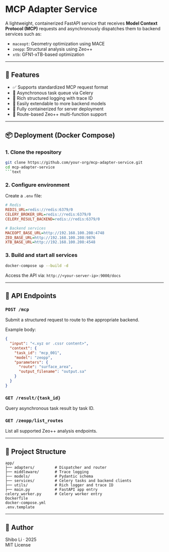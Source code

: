 # MCP Adapter Service

A lightweight, containerized FastAPI service that receives **Model Context Protocol (MCP)** requests and asynchronously dispatches them to backend services such as:

- `maceopt`: Geometry optimization using MACE
- `zeopp`: Structural analysis using Zeo++
- `xtb`: GFN1-xTB-based optimization

---

## 🚀 Features

- ✅ Supports standardized MCP request format
- 🧠 Asynchronous task queue via Celery
- 🧪 Rich structured logging with trace ID
- 🔌 Easily extendable to more backend models
- 🐳 Fully containerized for server deployment
- 🧵 Route-based Zeo++ multi-function support

---

## 📦 Deployment (Docker Compose)

### 1. Clone the repository

```bash
git clone https://github.com/your-org/mcp-adapter-service.git
cd mcp-adapter-service
```text
```

### 2. Configure environment

Create a `.env` file:

```ini
# Redis
REDIS_URL=redis://redis:6379/0
CELERY_BROKER_URL=redis://redis:6379/0
CELERY_RESULT_BACKEND=redis://redis:6379/0

# Backend services
MACEOPT_BASE_URL=http://192.168.100.208:4748
ZEO_BASE_URL=http://192.168.100.208:9876
XTB_BASE_URL=http://192.168.100.208:4548
```

### 3. Build and start all services

```bash
docker-compose up --build -d
```

Access the API via: `http://<your-server-ip>:9000/docs`

---

## 🧠 API Endpoints

### `POST /mcp`

Submit a structured request to route to the appropriate backend.

Example body:

```json
{
  "input": "<.xyz or .cssr content>",
  "context": {
    "task_id": "mcp_001",
    "model": "zeopp",
    "parameters": {
      "route": "surface_area",
      "output_filename": "output.sa"
    }
  }
}
```

### `GET /result/{task_id}`

Query asynchronous task result by task ID.

### `GET /zeopp/list_routes`

List all supported Zeo++ analysis endpoints.

---

## 📂 Project Structure

```
app/
├── adapters/         # Dispatcher and router
├── middleware/       # Trace logging
├── models/           # Pydantic schema
├── services/         # Celery tasks and backend clients
├── utils/            # Rich logger and trace ID
├── main.py           # FastAPI app entry
celery_worker.py      # Celery worker entry
Dockerfile
docker-compose.yml
.env.template
```

---

## 👤 Author

Shibo Li · 2025  
MIT License
